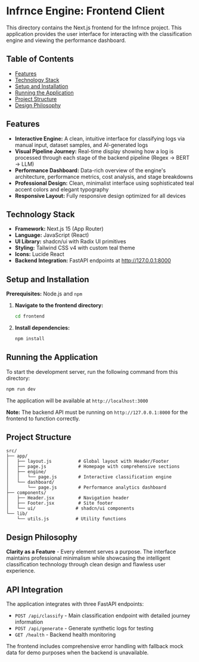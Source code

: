 # Infrnce Engine: Frontend Client

This directory contains the Next.js frontend for the Infrnce project. This application provides the user interface for interacting with the classification engine and viewing the performance dashboard.

## Table of Contents

- [Features](#features)
- [Technology Stack](#technology-stack)
- [Setup and Installation](#setup-and-installation)
- [Running the Application](#running-the-application)
- [Project Structure](#project-structure)
- [Design Philosophy](#design-philosophy)

## Features

- **Interactive Engine:** A clean, intuitive interface for classifying logs via manual input, dataset samples, and AI-generated logs
- **Visual Pipeline Journey:** Real-time display showing how a log is processed through each stage of the backend pipeline (Regex → BERT → LLM)
- **Performance Dashboard:** Data-rich overview of the engine's architecture, performance metrics, cost analysis, and stage breakdowns
- **Professional Design:** Clean, minimalist interface using sophisticated teal accent colors and elegant typography
- **Responsive Layout:** Fully responsive design optimized for all devices

## Technology Stack

- **Framework:** Next.js 15 (App Router)
- **Language:** JavaScript (React)
- **UI Library:** shadcn/ui with Radix UI primitives
- **Styling:** Tailwind CSS v4 with custom teal theme
- **Icons:** Lucide React
- **Backend Integration:** FastAPI endpoints at http://127.0.0.1:8000

## Setup and Installation

**Prerequisites:** Node.js and `npm`

1. **Navigate to the frontend directory:**

   ```bash
   cd frontend
   ```

2. **Install dependencies:**
   ```bash
   npm install
   ```

## Running the Application

To start the development server, run the following command from this directory:

```bash
npm run dev
```

The application will be available at `http://localhost:3000`

**Note:** The backend API must be running on `http://127.0.0.1:8000` for the frontend to function correctly.

## Project Structure

```
src/
├── app/
│   ├── layout.js          # Global layout with Header/Footer
│   ├── page.js            # Homepage with comprehensive sections
│   ├── engine/
│   │   └── page.js        # Interactive classification engine
│   └── dashboard/
│       └── page.js        # Performance analytics dashboard
├── components/
│   ├── Header.jsx         # Navigation header
│   ├── Footer.jsx         # Site footer
│   └── ui/               # shadcn/ui components
└── lib/
    └── utils.js          # Utility functions
```

## Design Philosophy

**Clarity as a Feature** - Every element serves a purpose. The interface maintains professional minimalism while showcasing the intelligent classification technology through clean design and flawless user experience.

## API Integration

The application integrates with three FastAPI endpoints:

- `POST /api/classify` - Main classification endpoint with detailed journey information
- `POST /api/generate` - Generate synthetic logs for testing
- `GET /health` - Backend health monitoring

The frontend includes comprehensive error handling with fallback mock data for demo purposes when the backend is unavailable.

